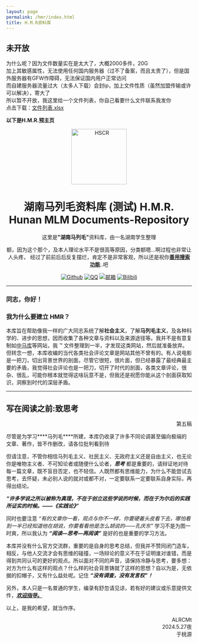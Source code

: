 ```yaml
---
layout: page
permalink: /hmr/index.html
title: H.M.R资料库
---
```


## 未开放
为什么呢？因为文件数量实在是太大了，大概2000多件，20G  
加上其敏感属性，无法使用任何国内服务器（过不了备案，而且太贵了），但是国外服务器有GFW作障碍，无法保证国内用户正常访问  
而自建服务器流量过大（太多人下载）会封ip，加上文件性质（虽然加盟传输或许可以解决），寄大了  
所以暂不开放，我这里给一个文件列表，你自己看要什么文件联系我发你  
点击下载：[文件列表.xlsx](https://raw.githubusercontent.com/ALRCMt/ALRCMt.github.io/refs/heads/main/file/%E6%96%87%E4%BB%B6%E5%88%97%E8%A1%A8.xlsx)


**以下是H.M.R.预主页**


<div align="CENTER">
<img src="https://gitee.com/ALRCMt/mt-hmr-build/raw/master/image.svg" alt="HSCR" width="150px"/>

</div>
<div align="center">
<h1 align="center">湖南马列毛资料库 (测试) H.M.R.<br />Hunan MLM Documents-Repository</h1>

<p>这里是<strong>"湖南马列毛"</strong>资料库，由一名湖南学生整理

额，因为这个那个，及本人理论水平不是很高等原因，分类额嗯...啊过程也非常让人头疼，
经过了前前后后反复摆烂，肯定不是非常客观，所以还是祝你<u>**善用搜索功能**</u>..吧

[![Github](https://img.shields.io/badge/Github-ALRCMt-black.svg)](https://github.com/ALRCMt)
[![QQ](https://img.shields.io/badge/QQ-ALRCMt-white.svg)](https://qm.qq.com/q/4uVkK9nRPW?personal_qrcode_source=3)
[![邮箱](https://img.shields.io/badge/邮箱-b122330417@163.com-orange.svg)](mailto:b122330417@163.com)
[![Bilibili](https://img.shields.io/badge/Bilibili-ALRC_Mt-pink.svg)](https://space.bilibili.com/483215864?spm_id_from=333.1007.0.0)

</div>
<hr />

### 同志，你好！

### 我为什么要建立 HMR？

本库旨在帮助像我一样的广大同志系统了解**社会主义**，了解**马列毛主义**，及各种科学的、进步的思想，因而收集了各种文章与资料以及来源途径等。我并不是有意复制如[中马库](https://www.marxists.org)等网站，我 ™ 文件整理到一半，才发现这类网站，然后就准备放弃。但转念一想，本库收编的当代各类社会评论文章是网站其他不曾有的。有人说电影是一把刀，切出背景世界的剖面，尽管它很短，很片面，但已经暴露了最经典最主要的矛盾，我觉得社会评论也是一把刀，切开了时代的剖面，各类文章评论，很杂、很乱，可能你根本就觉得这啥玩意不是，但我还是祝愿你能从这个剖面获取知识，洞察到时代的深层矛盾。

<hr />

## 写在阅读之前:致思考

<div align="right">
<p align="right">第五稿</p>
</div>

尽管是为学习\***\*马列毛\*\***所建，本库仍收录了许多不同论调甚至偏向极端的文章、著作，皆不作删改，请各位批判看到待

但请注意，不管你相信马列毛主义、社民主义、无政府主义还是自由主义，也无论你是唯物主义者、不可知论者或随便什么论者，**_思考_** 都是重要的，请辩证地对待每一篇文章，既不盲目否定，也不轻信。人既然都有思维能力，为什么不能尝试去思考，去怀疑，未必别人说的就对或都不对，一定要联系一定要联系自身实际，再得出结论。

**_“许多学说之所以被称为真理，不在于创立这些学说的时候，而在于为尔后的实践所证实的时候。——《实践论》”_**

同时也要注意 _“有的文章你一看，观点与你不一样，你要硬着头皮看下去，哪怕看到一半已经知道他在胡说，你要看看他是怎么胡说的——孔庆东”_ 学习不是为图一时爽，所以我认为 **_“阅读—思考—再阅读”_** 是好的也是重要的学习方法。

本库并没有什么官方交流群，重要的是自身的思考总结，但我并不赞同闭门造车，相反，与他人交流才会有思维的碰撞，一场辩论的意义不在于证明谁对谁错，而是得到共同认可的更好的观点。所以面对不同的声音，请保持冷静与思考，要多想：对方为什么有这样的观点？什么样的社会背景铸就了这样的思想？自以为是，无依据的扣帽子，又有什么益处呢。记住 **_“没有调查，没有发言权”！_**

另外，本人只是一名普通的学生，编录有舒忽请见谅，若有好的建议或乐意提供文件，[**_欢迎指导。_**](mailto:b122330417@163.com)

以上，是我的希望，就当作序。

   <div align="right"> 
  <span align="right">ALRCMt
   <br />2024.5.27夜
   <br />于桃源</span>
   </div>
